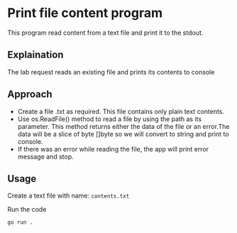 # Print file content program

This program read content from a text file and print it to the stdout.

## Explaination

The lab request reads an existing file and prints its contents to console

## Approach

- Create a file .txt as required. This file contains only plain text contents.
- Use os.ReadFile() method to read a file by using the path as its parameter. This method returns either the data of the file or an error.The data will be a slice of byte []byte
so we will convert to string and print to console.
- If there was an error while reading the file, the app will print error message and stop.

## Usage

Create a text file with name: `contents.txt`

Run the code

```bash
go run .
```
